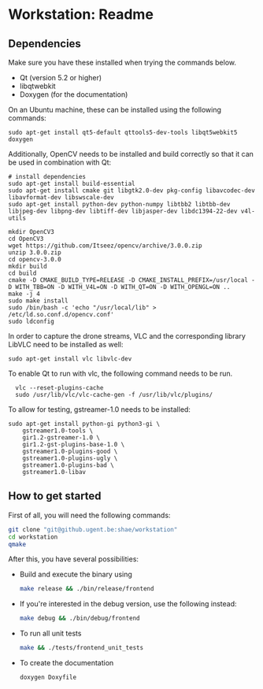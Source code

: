 # Workstation: Readme

## Dependencies
Make sure you have these installed when trying the commands below.
* Qt (version 5.2 or higher)
* libqtwebkit
* Doxygen (for the documentation)

On an Ubuntu machine, these can be installed using the following commands:
```
sudo apt-get install qt5-default qttools5-dev-tools libqt5webkit5 doxygen
```

Additionally, OpenCV needs to be installed and build correctly so that it can be used in combination with Qt:
```
# install dependencies
sudo apt-get install build-essential
sudo apt-get install cmake git libgtk2.0-dev pkg-config libavcodec-dev libavformat-dev libswscale-dev
sudo apt-get install python-dev python-numpy libtbb2 libtbb-dev libjpeg-dev libpng-dev libtiff-dev libjasper-dev libdc1394-22-dev v4l-utils

mkdir OpenCV3
cd OpenCV3
wget https://github.com/Itseez/opencv/archive/3.0.0.zip
unzip 3.0.0.zip
cd opencv-3.0.0
mkdir build
cd build
cmake -D CMAKE_BUILD_TYPE=RELEASE -D CMAKE_INSTALL_PREFIX=/usr/local -D WITH_TBB=ON -D WITH_V4L=ON -D WITH_QT=ON -D WITH_OPENGL=ON ..
make -j 4
sudo make install
sudo /bin/bash -c 'echo "/usr/local/lib" > /etc/ld.so.conf.d/opencv.conf'
sudo ldconfig
```
In order to capture the drone streams, VLC and the corresponding library LibVLC need to be installed as well:
```
sudo apt-get install vlc libvlc-dev
```
To enable Qt to run with vlc, the following command needs to be run.
```
  vlc --reset-plugins-cache
  sudo /usr/lib/vlc/vlc-cache-gen -f /usr/lib/vlc/plugins/
```
To allow for testing, gstreamer-1.0 needs to be installed:
```
sudo apt-get install python-gi python3-gi \
    gstreamer1.0-tools \
    gir1.2-gstreamer-1.0 \
    gir1.2-gst-plugins-base-1.0 \
    gstreamer1.0-plugins-good \
    gstreamer1.0-plugins-ugly \
    gstreamer1.0-plugins-bad \
    gstreamer1.0-libav
```


## How to get started
First of all, you will need the following commands:
```bash
git clone "git@github.ugent.be:shae/workstation"
cd workstation
qmake
```

After this, you have several possibilities:
* Build and execute the binary using
  ```bash
  make release && ./bin/release/frontend
  ```
* If you're interested in the debug version, use the following instead:
  ```bash
  make debug && ./bin/debug/frontend
  ```
* To run all unit tests
  ```bash
  make && ./tests/frontend_unit_tests
  ```
* To create the documentation
  ```bash
  doxygen Doxyfile
  ```


